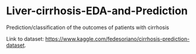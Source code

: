 # Liver-cirrhosis-EDA-and-Prediction

Prediction/classification of the outcomes of patients with cirrhosis

Link to dataset: https://www.kaggle.com/fedesoriano/cirrhosis-prediction-dataset.
